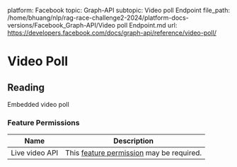 platform: Facebook
topic: Graph-API
subtopic: Video poll Endpoint
file_path: /home/bhuang/nlp/rag-race-challenge2-2024/platform-docs-versions/Facebook_Graph-API/Video poll Endpoint.md
url: https://developers.facebook.com/docs/graph-api/reference/video-poll/

# Video Poll

## Reading

Embedded video poll

### Feature Permissions

| Name | Description |
| --- | --- |
| Live video API | This [feature permission](https://developers.facebook.com/docs/videos/live-video-api/) may be required. |